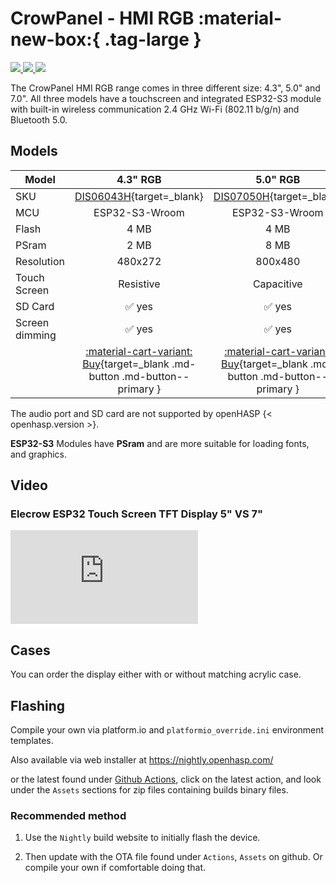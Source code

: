 # CrowPanel - HMI RGB :material-new-box:{ .tag-large }

<div class="row justify-content-center">
        <a href="../images/crowpanel-hmi-rgb43-front.jpg" data-toggle="lightbox" data-gallery="example-gallery" class="col-sm-4" data-title="CrowPanel 4.3&quot; - HMI ESP32 Display" data-footer="©Copyright 2012 - 2024 ELECROW All rights reserved.">
            <img src="../images/crowpanel-hmi-rgb43-front.jpg" class="img-fluid">
        </a>
        <a href="../images/crowpanel-hmi-rgb50-front.jpg" data-toggle="lightbox" data-gallery="example-gallery" class="col-sm-4" data-title="CrowPanel 5.0&quot; - HMI ESP32 Display" data-footer="©Copyright 2012 - 2024 ELECROW All rights reserved.">
            <img src="../images/crowpanel-hmi-rgb50-front.jpg" class="img-fluid">
        </a>
        <a href="../images/crowpanel-hmi-rgb70-front.jpg" data-toggle="lightbox" data-gallery="example-gallery" class="col-sm-4" data-title="CrowPanel 7.0&quot; - HMI ESP32 Display" data-footer="©Copyright 2012 - 2024 ELECROW All rights reserved.">
            <img src="../images/crowpanel-hmi-rgb70-front.jpg" class="img-fluid">
        </a>
</div>

The CrowPanel HMI RGB range comes in three different size: 4.3", 5.0" and 7.0". All three models have a touchscreen and integrated ESP32-S3 module with built-in wireless communication 2.4 GHz Wi-Fi (802.11 b/g/n) and Bluetooth 5.0.

## Models

| Model                   | 4.3" RGB  | 5.0" RGB  | 7.0" RGB
|-------------------------|:---------:|:---------:|:---------:|
| SKU                     | [DIS06043H][1]{target=_blank} | [DIS07050H][2]{target=_blank} | [ DIS08070H][3]{target=_blank}
| MCU                     | ESP32-S3-Wroom | ESP32-S3-Wroom | ESP32-S3-Wroom
| Flash                   | 4 MB    | 4 MB    | 4 MB
| PSram                   | 2 MB    | 8 MB    | 8 MB
| Resolution              | 480x272 | 800x480 | 800x480
| Touch Screen            | Resistive | Capacitive | Capacitive
| SD Card                 | :white_check_mark: yes | :white_check_mark: yes | :white_check_mark: yes
| Screen dimming          | :white_check_mark: yes | :white_check_mark: yes | :white_check_mark: yes
| | [:material-cart-variant: Buy][1]{target=_blank .md-button .md-button--primary } | [:material-cart-variant: Buy][2]{target=_blank .md-button .md-button--primary } | [:material-cart-variant: Buy][3]{target=_blank .md-button .md-button--primary }

The audio port and SD card are not supported by openHASP {< openhasp.version >}.


__ESP32-S3__ Modules have __PSram__ and are more suitable for loading fonts, and graphics.


## Video

### Elecrow ESP32 Touch Screen TFT Display 5" VS 7"

<div class="embed-responsive embed-responsive-16by9" style="max-width:560px; margin:auto;">
    <iframe title="YouTube video player" src="https://www.youtube.com/embed/i8AWqLOEmfk?rel=0&controls=1" class="embed-responsive-item" frameborder="0" allow="accelerometer; clipboard-write; encrypted-media; gyroscope; picture-in-picture" allowfullscreen>
    </iframe>
</div>


## Cases

You can order the display either with or without matching acrylic case.

## Flashing

Compile your own via platform.io and `platformio_override.ini` environment templates.

Also available via web installer at <a target="_blank" href="https://nightly.openhasp.com/">https://nightly.openhasp.com/</a>

or the latest found under <a target="_blank" href="https://github.com/HASwitchPlate/openHASP/actions">Github Actions</a>, click on the latest action, and look under the `Assets` sections for zip files containing builds binary files.

### Recommended method

   1. Use the `Nightly` build website to initially flash the device.

   2. Then update with the OTA file found under `Actions`, `Assets` on github.  Or compile your own if comfortable doing that.


[1]: https://s.click.aliexpress.com/e/_DCxftv3
[2]: https://s.click.aliexpress.com/e/_DBxXUF7
[3]: https://s.click.aliexpress.com/e/_DDATG5T